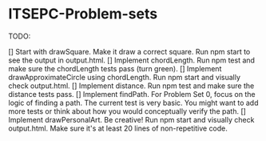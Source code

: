 # ITSEPC-Problem-sets

TODO:

[] Start with drawSquare. Make it draw a correct square. Run npm start to see the output in output.html.
[] Implement chordLength. Run npm test and make sure the chordLength tests pass (turn green).
[] Implement drawApproximateCircle using chordLength. Run npm start and visually check output.html.
[] Implement distance. Run npm test and make sure the distance tests pass.
[] Implement findPath. For Problem Set 0, focus on the logic of finding a path. The current test is very basic. You might want to add more tests or think about how you would conceptually verify the path.
[] Implement drawPersonalArt. Be creative! Run npm start and visually check output.html. Make sure it's at least 20 lines of non-repetitive code.
